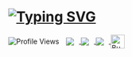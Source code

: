 # [![Typing SVG](https://readme-typing-svg.demolab.com?font=Fira+Code&pause=1000&width=435&lines=Sethu+Satheesh;CYBER+SECURITY+ENTHUSIAST;Passionate+In+WEB+DEV;RESEARCHER)](https://git.io/typing-svg)

<p>
  <img src="https://komarev.com/ghpvc/?username=WH1T3-E4GL3&label=Profile%20views&color=0e75b6&style=for-the-badge" alt="Profile Views" style="display:inline-block; vertical-align:middle; margin-right:10px;" />

  <a href="https://www.instagram.com/whxitte" target="_blank">
    <img src="https://img.shields.io/badge/Instagram-E4405F?style=for-the-badge&logo=instagram&logoColor=white" style="display:inline-block; vertical-align:middle; margin-right:10px;" />
  </a>

  <a href="https://github.com/whxitte/whxitte" target="_blank">
    <img src="https://img.shields.io/badge/GitHub-100000?style=for-the-badge&logo=github&logoColor=white" style="display:inline-block; vertical-align:middle; margin-right:10px;" />
  </a>

  <a href="https://t.me/Ka_KsHi_HaTaKe" target="_blank">
    <img src="https://img.shields.io/badge/Telegram-2CA5E0?style=for-the-badge&logo=telegram&logoColor=white" style="display:inline-block; vertical-align:middle; margin-right:10px;" />
  </a>

  <a href="https://buymeacoffee.com/whxitte" target="_blank">
    <img src="https://www.buymeacoffee.com/assets/img/custom_images/orange_img.png" alt="Buy Me A Coffee" height="28" style="display:inline-block; vertical-align:middle;" />
  </a>
</p>
